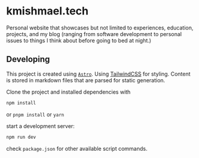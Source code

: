 # kmishmael.tech
Personal website that showcases but not limited to experiences, education, projects, and my blog (ranging from software development to personal issues to things I think about before going to bed at night.)

## Developing

This project is created using [`Astro`](https://astro.build/). Using [TailwindCSS](https://tailwindcss.com/) for styling. Content is stored in markdown files that are parsed for static generation.

Clone the project and installed dependencies with

```bash
npm install
```

or `pnpm install` or `yarn`

start a development server:

```bash
npm run dev

```

check `package.json` for other available script commands.


